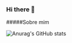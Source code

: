 ### Hi there 👋

 #####Sobre mim

![Anurag's GitHub stats](https://github-readme-stats.vercel.app/api?username=anuraghazra&show_icons=true&theme=radical)
